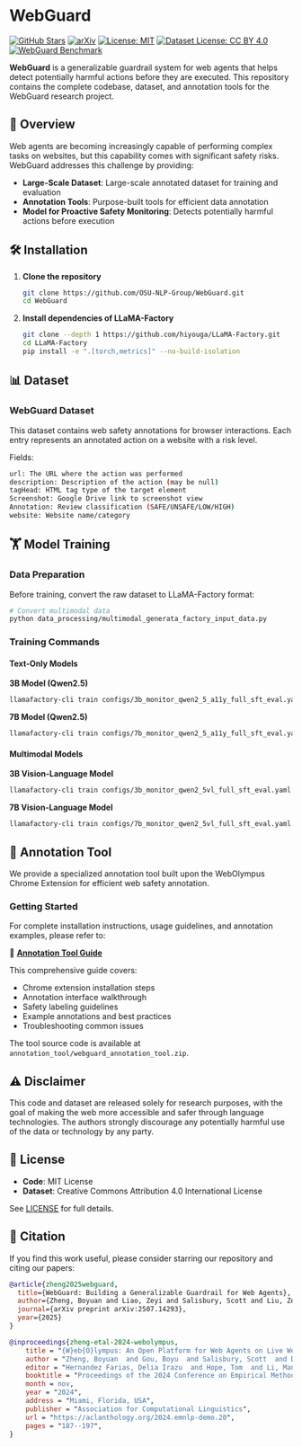 # WebGuard

[![GitHub Stars](https://img.shields.io/github/stars/OSU-NLP-Group/WebGuard?style=social&label=WebGuard)](https://github.com/OSU-NLP-Group/WebGuard)
[![arXiv](https://img.shields.io/badge/arXiv-2507.14293-b31b1b.svg)](https://arxiv.org/abs/2507.14293)
[![License: MIT](https://img.shields.io/badge/License-MIT-yellow.svg)](https://opensource.org/licenses/MIT)
[![Dataset License: CC BY 4.0](https://img.shields.io/badge/Dataset%20License-CC%20BY%204.0-lightgrey.svg)](https://creativecommons.org/licenses/by/4.0/)
<a href="https://huggingface.co/datasets/osunlp/WebGuard"><img src="https://img.shields.io/badge/WebGuard -Dataset-blue.svg" alt="WebGuard Benchmark"></a>

**WebGuard** is a generalizable guardrail system for web agents that helps detect potentially harmful actions before they are executed. This repository contains the complete codebase, dataset, and annotation tools for the WebGuard research project.

## 🚀 Overview

Web agents are becoming increasingly capable of performing complex tasks on websites, but this capability comes with significant safety risks. WebGuard addresses this challenge by providing:
- **Large-Scale Dataset**: Large-scale annotated dataset for training and evaluation
- **Annotation Tools**: Purpose-built tools for efficient data annotation
- **Model for Proactive Safety Monitoring**: Detects potentially harmful actions before execution

## 🛠️ Installation

1. **Clone the repository**
   ```bash
   git clone https://github.com/OSU-NLP-Group/WebGuard.git
   cd WebGuard
   ```

2. **Install dependencies of LLaMA-Factory**
   ```bash
   git clone --depth 1 https://github.com/hiyouga/LLaMA-Factory.git
   cd LLaMA-Factory
   pip install -e ".[torch,metrics]" --no-build-isolation
   ```


## 📊 Dataset

### WebGuard Dataset

This dataset contains web safety annotations for browser interactions. Each entry represents an annotated action on a website with a risk level.

Fields:

```bash
url: The URL where the action was performed
description: Description of the action (may be null)
tagHead: HTML tag type of the target element
Screenshot: Google Drive link to screenshot view
Annotation: Review classification (SAFE/UNSAFE/LOW/HIGH)
website: Website name/category
```

## 🏋️ Model Training

### Data Preparation

Before training, convert the raw dataset to LLaMA-Factory format:

```bash
# Convert multimodal data
python data_processing/multimodal_generata_factory_input_data.py
```

### Training Commands

#### Text-Only Models

**3B Model (Qwen2.5)**
```bash
llamafactory-cli train configs/3b_monitor_qwen2_5_a11y_full_sft_eval.yaml
```

**7B Model (Qwen2.5)**
```bash
llamafactory-cli train configs/7b_monitor_qwen2_5_a11y_full_sft_eval.yaml
```

#### Multimodal Models

**3B Vision-Language Model**
```bash
llamafactory-cli train configs/3b_monitor_qwen2_5vl_full_sft_eval.yaml
```

**7B Vision-Language Model**
```bash
llamafactory-cli train configs/7b_monitor_qwen2_5vl_full_sft_eval.yaml
```


## 🔧 Annotation Tool

We provide a specialized annotation tool built upon the WebOlympus Chrome Extension for efficient web safety annotation.

### Getting Started

For complete installation instructions, usage guidelines, and annotation examples, please refer to:

📖 **[Annotation Tool Guide](annotation_tool/annotation_tool_introduction.md)**

This comprehensive guide covers:
- Chrome extension installation steps
- Annotation interface walkthrough  
- Safety labeling guidelines
- Example annotations and best practices
- Troubleshooting common issues

The tool source code is available at `annotation_tool/webguard_annotation_tool.zip`.



## ⚠️ Disclaimer

This code and dataset are released solely for research purposes, with the goal of making the web more accessible and safer through language technologies. The authors strongly discourage any potentially harmful use of the data or technology by any party.

## 📄 License

- **Code**: MIT License
- **Dataset**: Creative Commons Attribution 4.0 International License

See [LICENSE](LICENSE) for full details.

## 📖 Citation

If you find this work useful, please consider starring our repository and citing our papers:

```bibtex
@article{zheng2025webguard,
  title={WebGuard: Building a Generalizable Guardrail for Web Agents},
  author={Zheng, Boyuan and Liao, Zeyi and Salisbury, Scott and Liu, Zeyuan and Lin, Michael and Zheng, Qinyuan and Wang, Zifan and Deng, Xiang and Song, Dawn and Sun, Huan and others},
  journal={arXiv preprint arXiv:2507.14293},
  year={2025}
}

@inproceedings{zheng-etal-2024-webolympus,
    title = "{W}eb{O}lympus: An Open Platform for Web Agents on Live Websites",
    author = "Zheng, Boyuan  and Gou, Boyu  and Salisbury, Scott  and Du, Zheng  and Sun, Huan  and Su, Yu",
    editor = "Hernandez Farias, Delia Irazu  and Hope, Tom  and Li, Manling",
    booktitle = "Proceedings of the 2024 Conference on Empirical Methods in Natural Language Processing: System Demonstrations",
    month = nov,
    year = "2024",
    address = "Miami, Florida, USA",
    publisher = "Association for Computational Linguistics",
    url = "https://aclanthology.org/2024.emnlp-demo.20",
    pages = "187--197",
}
```
